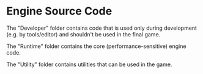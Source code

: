 # Engine Source Code

The "Developer" folder contains code that is used only during development (e.g. by tools/editor)
and shouldn't be used in the final game.

The "Runtime" folder contains the core (performance-sensitive) engine code.

The "Utility" folder contains utilities that can be used in the game.
